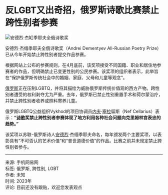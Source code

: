 # 反LGBT又出奇招，俄罗斯诗歌比赛禁止跨性别者参赛

![安德烈·杰缸季耶夫全俄诗歌奖](https://nimg.ws.126.net/?url=https%3A%2F%2Fstatic.ws.126.net%2Ff2e%2Fwap%2Fcommon%2Fimages%2Fweixinfixed1200low.jpg&thumbnail=750x2147483647&quality=75&type=jpg)

安德烈·杰缅季耶夫全俄诗歌奖（Andrei Dementyev All-Russian Poetry Prize）已从今年开始禁止跨性别者提交作品参赛。

根据网站上公布的参赛规则，在4月底前，该奖项接受不同国籍、职业和居住地参赛者的作品，但明确禁止已变更性别的公民参赛。该奖项的组织者表示，此举旨在“保护俄罗斯传统社会中的婚姻、家庭、父母和儿童等观念”。

[俄罗斯](https://news.163.com/news/search?keyword=%E4%BF%84%E7%BD%97%E6%96%AF)正在压制LGBTQ，并将其描绘为威胁俄罗斯传统价值观的西方产物。跨性别者遭受的权利剥夺尤为严重。去年，俄罗斯已禁止性别重置手术和荷尔蒙治疗，并禁止跨性别者收养或照料寄养儿童。

俄罗斯LGBTQ公益组织Vykhod的项目协调员[内夫](https://news.163.com/news/search?keyword=%E5%86%85%E5%A4%AB)·[塞拉](https://news.163.com/news/search?keyword=%E5%A1%9E%E6%8B%89)留斯（Nef Cellarius）表示：**“[诗歌](https://news.163.com/news/search?keyword=%E8%AF%97%E6%AD%8C)奖禁止跨性别者参赛体现了地方利用各种社会问题向克里姆林宫表忠的趋势。”**

该奖项以苏联-俄罗斯诗人[安德烈](https://news.163.com/news/search?keyword=%E5%AE%89%E5%BE%B7%E7%83%88)·杰缅季耶夫命名，每年颁发两个主要奖项，以表彰具有“不可否认的艺术价值”和“普世道德价值”的作品。比赛之前并未规定禁止跨性别者参与。

---

来源: 手机网易网  
标签: 俄罗斯, 跨性别, LGBT  
作者: 未知  
时间: 2023年  
评论: 目前还没有跟贴，欢迎您发表观点  
